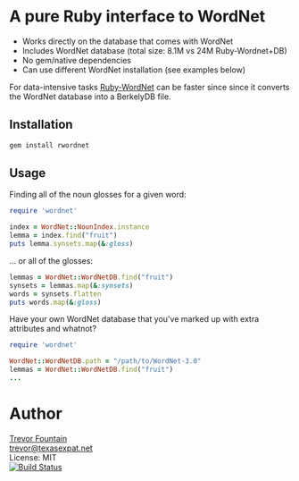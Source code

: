 # A pure Ruby interface to WordNet #

 - Works directly on the database that comes with WordNet
 - Includes WordNet database (total size: 8.1M vs 24M Ruby-Wordnet+DB)
 - No gem/native dependencies
 - Can use different WordNet installation (see examples below)

For data-intensive tasks [Ruby-WordNet](http://www.deveiate.org/projects/Ruby-WordNet/) can be faster since since it converts the WordNet database into a BerkelyDB file.

## Installation ##

```Bash
gem install rwordnet
```

## Usage ##

Finding all of the noun glosses for a given word:

```Ruby
require 'wordnet'

index = WordNet::NounIndex.instance
lemma = index.find("fruit")
puts lemma.synsets.map(&:gloss)
```

... or all of the glosses:

```Ruby
lemmas = WordNet::WordNetDB.find("fruit")
synsets = lemmas.map(&:synsets)
words = synsets.flatten
puts words.map(&:gloss)
```

Have your own WordNet database that you've marked up with extra attributes and whatnot?

```Ruby
require 'wordnet'

WordNet::WordNetDB.path = "/path/to/WordNet-3.0"
lemmas = WordNet::WordNetDB.find("fruit")
...
```

Author
======

[Trevor Fountain](http://texasexpat.net/)<br/>
trevor@texasexpat.net<br/>
License: MIT<br/>
[![Build Status](https://travis-ci.org/doches/rwordnet.png)](https://travis-ci.org/doches/rwordnet)
